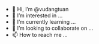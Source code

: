 - 👋 Hi, I’m @vudangtuan
- 👀 I’m interested in ...
- 🌱 I’m currently learning ...
- 💞️ I’m looking to collaborate on ...
- 📫 How to reach me ...

<!---
vudangtuan/vudangtuan is a ✨ special ✨ repository because its `README.md` (this file) appears on your GitHub profile.
You can click the Preview link to take a look at your changes.
--->
